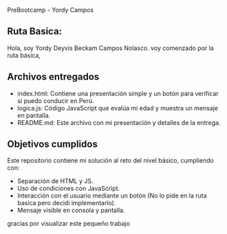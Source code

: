 PreBootcamp - Yordy Campos

## Ruta Basica:

Hola, soy Yordy Deyvis Beckam Campos Nolasco. voy comenzado por la ruta básica, 

## Archivos entregados

- index.html: Contiene una presentación simple y un botón para verificar si puedo conducir en Perú.
- logica.js: Código JavaScript que evalúa mi edad y muestra un mensaje en pantalla.
- README.md: Este archivo con mi presentación y detalles de la entrega.

## Objetivos cumplidos

Este repositorio contiene mi solución al reto del nivel básico, cumpliendo con:
- Separación de HTML y JS.
- Uso de condiciones con JavaScript.
- Interacción con el usuario mediante un botón (No lo pide en la ruta basica pero decidi implementarlo).
- Mensaje visible en consola y pantalla.

gracias por visualizar este pequeño trabajo